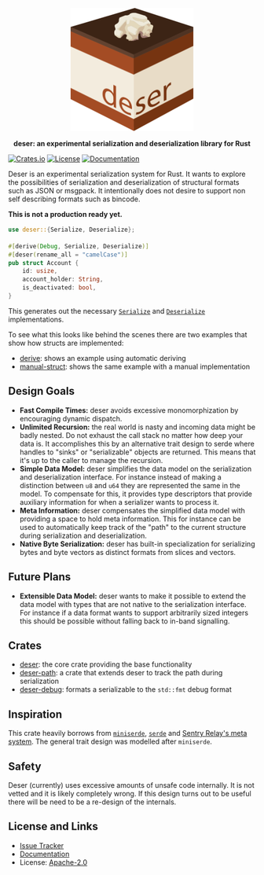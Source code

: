 <div align="center">
 <img src="https://raw.githubusercontent.com/mitsuhiko/deser/main/artwork/logo.svg" width="250" height="250">
 <p><strong>deser: an experimental serialization and deserialization library for Rust</strong></p>
</div>

[![Crates.io](https://img.shields.io/crates/d/deser.svg)](https://crates.io/crates/deser)
[![License](https://img.shields.io/github/license/mitsuhiko/deser)](https://github.com/mitsuhiko/deser/blob/main/LICENSE)
[![Documentation](https://docs.rs/deser/badge.svg)](https://docs.rs/deser)

Deser is an experimental serialization system for Rust.  It wants to explore the
possibilities of serialization and deserialization of structural formats such as
JSON or msgpack.  It intentionally does not desire to support non self
describing formats such as bincode.

**This is not a production ready yet.**

```rust
use deser::{Serialize, Deserialize};

#[derive(Debug, Serialize, Deserialize)]
#[deser(rename_all = "camelCase")]
pub struct Account {
    id: usize,
    account_holder: String,
    is_deactivated: bool,
}
```

This generates out the necessary
[`Serialize`](https://docs.rs/deser/latest/deser/ser/trait.Serialize.html) and
[`Deserialize`](https://docs.rs/deser/latest/deser/de/trait.Deserialize.html)
implementations.

To see what this looks like behind the scenes there are two examples
that show how structs are implemented:

* [derive](https://github.com/mitsuhiko/deser/tree/main/examples/derive): shows an example using automatic deriving
* [manual-struct](https://github.com/mitsuhiko/deser/tree/main/examples/manual-struct): shows the same example with a manual implementation

## Design Goals

* **Fast Compile Times:** deser avoids excessive monomorphization by encouraging dynamic dispatch.
* **Unlimited Recursion:** the real world is nasty and incoming data might be badly nested.
  Do not exhaust the call stack no matter how deep your data is.
  It accomplishes this by an alternative trait design to serde where
  handles to "sinks" or "serializable" objects are returned.  This
  means that it's up to the caller to manage the recursion.
* **Simple Data Model:** deser simplifies the data model on the serialization
  and deserialization interface.  For instance instead of making a distinction
  between `u8` and `u64` they are represented the same in the model.  To compensate
  for this, it provides type descriptors that provide auxiliary information for
  when a serializer wants to process it.
* **Meta Information:** deser compensates the simplified data model with providing
  a space to hold meta information.  This for instance can be used to automatically
  keep track of the "path" to the current structure during serialization and
  deserialization.
* **Native Byte Serialization:** deser has built-in specialization for serializing
  bytes and byte vectors as distinct formats from slices and vectors.

## Future Plans

* **Extensible Data Model:** deser wants to make it possible to extend the data
  model with types that are not native to the serialization interface.  For
  instance if a data format wants to support arbitrarily sized integers this
  should be possible without falling back to in-band
  signalling.

## Crates

* [deser](https://github.com/mitsuhiko/deser/tree/main/deser): the core crate
  providing the base functionality
* [deser-path](https://github.com/mitsuhiko/deser/tree/main/deser-path): a crate
  that extends deser to track the path during serialization
* [deser-debug](https://github.com/mitsuhiko/deser/tree/main/deser-debug): formats
  a serializable to the `std::fmt` debug format

## Inspiration

This crate heavily borrows from
[`miniserde`](https://github.com/dtolnay/miniserde),
[`serde`](https://serde.rs/) and [Sentry Relay's meta
system](https://github.com/getsentry/relay).  The general trait design was
modelled after `miniserde`.

## Safety

Deser (currently) uses excessive amounts of unsafe code internally.  It is not vetted and
it is likely completely wrong.  If this design turns out to be useful there will be need
to be a re-design of the internals.

## License and Links

- [Issue Tracker](https://github.com/mitsuhiko/deser/issues)
- [Documentation](https://docs.rs/deser)
- License: [Apache-2.0](https://github.com/mitsuhiko/deser/blob/master/LICENSE)

